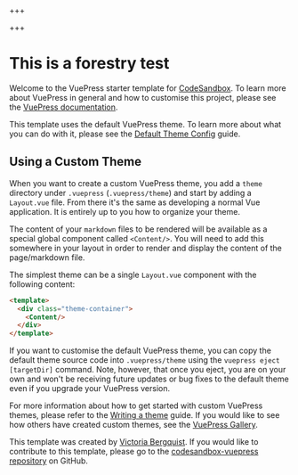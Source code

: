 +++

+++
# This is a forestry test

Welcome to the VuePress starter template for [CodeSandbox](https://codesandbox.io). To learn more about VuePress in general and how to customise this project, please see the [VuePress documentation](https://v1.vuepress.vuejs.org).

This template uses the default VuePress theme. To learn more about what you can do with it, please see the [Default Theme Config](https://v1.vuepress.vuejs.org/theme/default-theme-config.html#homepage) guide.

## Using a Custom Theme

When you want to create a custom VuePress theme, you add a `theme` directory under `.vuepress` (`.vuepress/theme`) and start by adding a `Layout.vue` file. From there it's the same as developing a normal Vue application. It is entirely up to you how to organize your theme.

The content of your `markdown` files to be rendered will be available as a special global component called `<Content/>`. You will need to add this somewhere in your layout in order to render and display the content of the page/markdown file.

The simplest theme can be a single `Layout.vue` component with the following content:

```html
<template>
  <div class="theme-container">
    <Content/>
  </div>
</template>
```

If you want to customise the default VuePress theme, you can copy the default theme source code into `.vuepress/theme` using the `vuepress eject [targetDir]` command. Note, however, that once you eject, you are on your own and won't be receiving future updates or bug fixes to the default theme even if you upgrade your VuePress version.

For more information about how to get started with custom VuePress themes, please refer to the [Writing a theme](https://v1.vuepress.vuejs.org/theme/writing-a-theme.html) guide. If you would like to see how others have created custom themes, see the [VuePress Gallery](https://vuepress.gallery).

This template was created by [Victoria Bergquist](https://twitter.com/vicbergquist). If you would like to contribute to this template, please go to the [codesandbox-vuepress repository](https://github.com/vicbergquist/codesandbox-vuepress) on GitHub.